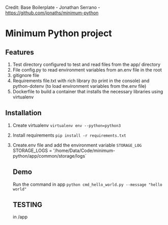 
Credit:
Base Boilerplate - Jonathan Serrano - https://github.com/jonaths/minimum-python

# Minimum Python project

## Features 
1. Test directory configured to test and read files from the app/ directory
2. File config.py to read environment variables from an.env file in the root 
3. gitignore file
4. Requirements file.txt with rich library (to print in the console) and python-dotenv (to load environment variables from the.env file) 
5. Dockerfile to build a container that installs the necessary libraries using virtualenv 

## Installation 
1. Create virtualenv `virtualenv env --python=python3`
2. Install requirements `pip install -r requirements.txt`
3. Create.env file and add the environment variable `STORAGE_LOG
   `STORAGE_LOGS = '/home/Data/Code/minimum-python/app/common/storage/logs`
   
   
   ## Demo 
   Run the command in app 
   `python cmd_hello_world.py --message "hello world"`

   ## TESTING
   in /app